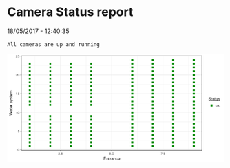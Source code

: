 Camera Status report
================
18/05/2017 - 12:40:35

    All cameras are up and running

![](camreport_files/figure-markdown_github/unnamed-chunk-2-1.png)
